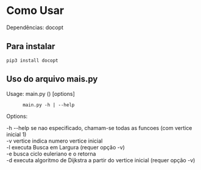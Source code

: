 # Como Usar

Dependências:
    docopt

## Para instalar

    pip3 install docopt

## Uso do arquivo mais.py

Usage: main.py (<arquivoDeGrafo>) [options]

          main.py -h | --help

Options:

  -h --help     se nao especificado, chamam-se todas as funcoes (com vertice inicial 1)  
  -v vertice    indica numero vertice inicial  
  -l            executa Busca em Largura (requer opção -v)  
  -e            busca ciclo euleriano e o retorna  
  -d            executa algoritmo de Dijkstra a partir do vertice inicial (requer opção -v)